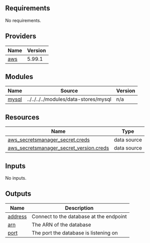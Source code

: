 <!-- BEGIN_TF_DOCS -->
## Requirements

No requirements.

## Providers

| Name | Version |
|------|---------|
| <a name="provider_aws"></a> [aws](#provider\_aws) | 5.99.1 |

## Modules

| Name | Source | Version |
|------|--------|---------|
| <a name="module_mysql"></a> [mysql](#module\_mysql) | ../../../../modules/data-stores/mysql | n/a |

## Resources

| Name | Type |
|------|------|
| [aws_secretsmanager_secret.creds](https://registry.terraform.io/providers/hashicorp/aws/latest/docs/data-sources/secretsmanager_secret) | data source |
| [aws_secretsmanager_secret_version.creds](https://registry.terraform.io/providers/hashicorp/aws/latest/docs/data-sources/secretsmanager_secret_version) | data source |

## Inputs

No inputs.

## Outputs

| Name | Description |
|------|-------------|
| <a name="output_address"></a> [address](#output\_address) | Connect to the database at the endpoint |
| <a name="output_arn"></a> [arn](#output\_arn) | The ARN of the database |
| <a name="output_port"></a> [port](#output\_port) | The port the database is listening on |
<!-- END_TF_DOCS -->